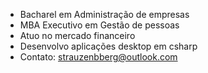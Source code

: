 - Bacharel em Administração de empresas
- MBA Executivo em Gestão de pessoas
- Atuo no mercado financeiro
- Desenvolvo aplicações desktop em csharp 
- Contato: strauzenbberg@outlook.com

<!--
**Strauzenbberg/strauzenbberg** is a ✨ _special_ ✨ repository because its `README.md` (this file) appears on your GitHub profile.

Here are some ideas to get you started:

- 🔭 I’m currently working on ...
- 🌱 I’m currently learning ...
- 👯 I’m looking to collaborate on ...
- 🤔 I’m looking for help with ...
- 💬 Ask me about ...
- 📫 How to reach me: ...
- 😄 Pronouns: ...
- ⚡ Fun fact: ...
-->
